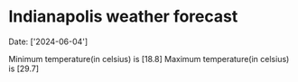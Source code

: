 # Indianapolis weather forecast 
Date: ['2024-06-04'] 

Minimum temperature(in celsius) is [18.8] 
Maximum temperature(in celsius) is [29.7]